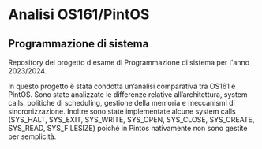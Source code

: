 # Analisi OS161/PintOS
## Programmazione di sistema

Repository del progetto d'esame di Programmazione di sistema per l'anno 2023/2024.

In questo progetto è stata condotta un’analisi comparativa tra OS161 e PintOS. Sono state analizzate le differenze relative all’architettura, system calls, politiche di scheduling, gestione della memoria e meccanismi di sincronizzazione. Inoltre sono state implementate alcune system calls (SYS_HALT, SYS_EXIT, SYS_WRITE, SYS_OPEN, SYS_CLOSE, SYS_CREATE, SYS_READ, SYS_FILESIZE) poiché in Pintos nativamente non sono gestite per semplicità.

